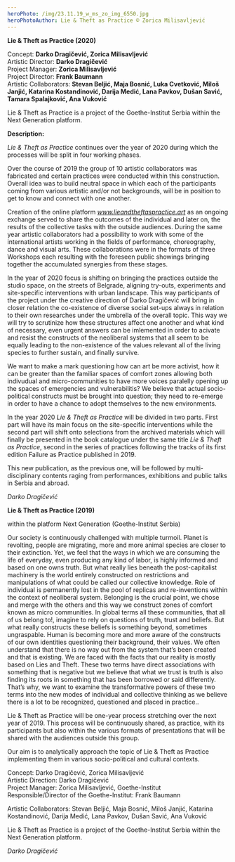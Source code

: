 ```yaml
---
heroPhoto: /img/23.11.19_w_ms_zo_img_6550.jpg
heroPhotoAuthor: Lie & Theft as Practice © Zorica Milisavljević
---
```

**Lie & Theft as Practice (2020)**

Concept: **Darko Dragičević, Zorica Milisavljević**\
Artistic Director: **Darko Dragičević**\
Project Manager: **Zorica Milisavljević**\
Project Director: **Frank Baumann**\
Artistic Collaborators: **Stevan Beljić, Maja Bosnić, Luka Cvetković, Miloš Janjić, Katarina Kostandinović, Darija Medić, Lana Pavkov, Dušan Savić, Tamara Spalajković, Ana Vuković** 

Lie & Theft as Practice is a project of the Goethe-Institut Serbia within the Next Generation platform.

**Description:**

_Lie & Theft as Practice_ continues over the year of 2020 during which the processes will be split in four working phases. 

Over the course of 2019 the group of 10 artistic collaborators was fabricated and certain practices were conducted within this construction. Overall idea was to build neutral space in which each of the participants coming from various artistic and/or not backgrounds, will be in position to get to know and connect with one another.

Creation of the online platform _www.lieandtheftaspractice.art_ as an ongoing exchange served to share the outcomes of the individual and later on, the results of the collective tasks with the outside audiences. During the same year artistic collaborators had a possibility to work with some of the international artists working in the fields of performance, choreography, dance and visual arts. These collaborations were in the formats of three Workshops each resulting with the foreseen public showings bringing together the accumulated synergies from these stages.

In the year of 2020 focus is shifting on bringing the practices outside the studio space, on the streets of Belgrade, aligning try-outs, experiments and site-specific interventions with urban landscape. This way participants of the project under the creative direction of Darko Dragičević will bring in closer relation the co-existence of diverse social set-ups always in relation to their own researches under the umbrella of the overall topic. This way we will try to scrutinize how these structures affect one another and what kind of necessary, even urgent answers can be imlemented in order to acivate and resist the constructs of the neoliberal systems that all seem to be equally leading to the non-existence of the values relevant all of the living species to further sustain, and finally survive. 

We want to make a mark questioning how can art be more activist, how it can be greater than the familiar spaces of comfort zones allowing both indivudual and micro-communities to have more voices paralelly opening up the spaces of  emergencies and vulnerabilitis? We believe that actual socio-political constructs must be brought into question; they need to re-emerge in order to have a chance to adopt themselves to the new environments.

In the year 2020 _Lie & Theft as Practice_ will be divided in two parts. First part will have its main focus on the site-specific interventions while the second part will shift onto selections from the archived materials which will finally be presented in the book catalogue under the same title _Lie & Theft as Practice_, second in the series of practices following the tracks of its first edition Failure as Practice published in 2019.

This new publication, as the previous one, will be followed by multi-disciplinary contents raging from performances, exhibitions and public talks in Serbia and abroad.

_Darko Dragičević_





**Lie & Theft as Practice (2019)**

within the platform Next Generation (Goethe-Institut Serbia)

Our society is continuously challenged with multiple turmoil. Planet is revolting, people are migrating, more and more animal species are closer to their extinction. Yet, we feel that the ways in which we are consuming the life of everyday, even producing any kind of labor, is highly informed and based on one owns truth. But what really lies beneath the post-capitalist machinery is the world entirely constructed on restrictions and manipulations of what could be called our collective knowledge. Role of individual is permanently lost in the pool of replicas and re-inventions within the context of neoliberal system. Belonging is the crucial point, we chose and merge with the others and this way we construct zones of comfort known as micro communities. In global terms all these communities, that all of us belong to!, imagine to rely on questions of truth, trust and beliefs. But what really constructs these beliefs is something beyond, sometimes ungraspable. Human is becoming more and more aware of the constructs of our own identities questioning their background, their values. We often understand that there is no way out from the system that’s been created and that is existing. We are faced with the facts that our reality is mostly based on Lies and Theft. These two terms have direct associations with something that is negative but we believe that what we trust is truth is also finding its roots in something that has been borrowed or said differently. That’s why, we want to examine the transformative powers of these two terms into the new modes of individual and collective thinking as we believe there is a lot to be recognized, questioned and placed in practice..

Lie & Theft as Practice will be one-year process stretching over the next year of 2019. This process will be continuously shared, as practice, with its participants but also within the various formats of presentations that will be shared with the audiences outside this group.

Our aim is to analytically approach the topic of Lie & Theft as Practice implementing them in various socio-political and cultural contexts.

Concept: Darko Dragičević, Zorica Milisavljević\
Artistic Direction: Darko Dragičević\
Project Manager: Zorica Milisavljević, Goethe-Institut\
Responsible/Director of the Goethe-Institut: Frank Baumann

Artistic Collaborators: Stevan Beljić, Maja Bosnić, Miloš Janjić, Katarina Kostandinović, Darija Medić, Lana Pavkov, Dušan Savić, Ana Vuković 

Lie & Theft as Practice is a project of the Goethe-Institut Serbia within the Next Generation platform.

_Darko Dragičević_
